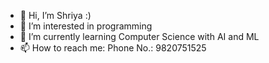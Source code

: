 - 👋 Hi, I’m Shriya :)
- 👀 I’m interested in programming
- 🌱 I’m currently learning Computer Science with AI and ML
- 📫 How to reach me: Phone No.: 9820751525

<!---
Shreedevi25/Shreedevi25 is a ✨ special ✨ repository because its `README.md` (this file) appears on your GitHub profile.
You can click the Preview link to take a look at your changes.
--->
